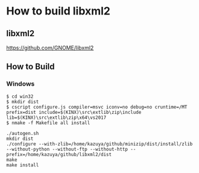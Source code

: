 # How to build libxml2

## libxml2

https://github.com/GNOME/libxml2

## How to Build

### Windows

```
$ cd win32
$ mkdir dist
$ cscript configure.js compiler=msvc iconv=no debug=no cruntime=/MT prefix=dist include=$(KINX)\src\extlib\zip\include lib=$(KINX)\src\extlib\zip\x64\vs2017
$ nmake -f Makefile all install
```


```
./autogen.sh
mkdir dist
./configure --with-zlib=/home/kazuya/github/minizip/dist/install/zlib --without-python --without-ftp --without-http --prefix=/home/kazuya/github/libxml2/dist
make
make install
```
